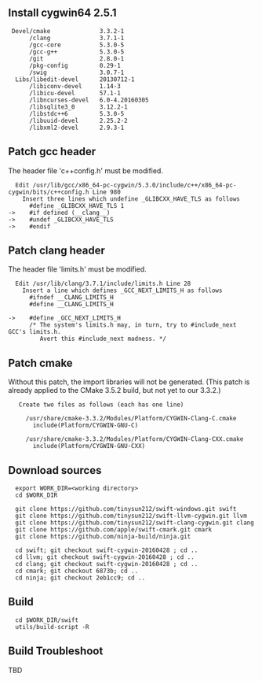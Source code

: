 
Install cygwin64 2.5.1
----------------------
```
 Devel/cmake              3.3.2-1
      /clang              3.7.1-1 
      /gcc-core           5.3.0-5
      /gcc-g++            5.3.0-5
      /git                2.8.0-1
      /pkg-config         0.29-1
      /swig               3.0.7-1
  Libs/libedit-devel      20130712-1
      /libiconv-devel     1.14-3
      /libicu-devel       57.1-1
      /libncurses-devel   6.0-4.20160305
      /libsqlite3_0       3.12.2-1
      /libstdc++6         5.3.0-5
      /libuuid-devel      2.25.2-2
      /libxml2-devel      2.9.3-1
```

Patch gcc header
----------------
  
  The header file 'c++config.h' must be modified.
```
  Edit /usr/lib/gcc/x86_64-pc-cygwin/5.3.0/include/c++/x86_64-pc-cygwin/bits/c++config.h Line 980
    Insert three lines which undefine _GLIBCXX_HAVE_TLS as follows
      #define _GLIBCXX_HAVE_TLS 1
->    #if defined (__clang__)
->    #undef _GLIBCXX_HAVE_TLS
->    #endif
``` 

Patch clang header
------------------

  The header file 'limits.h' must be modified.
```
  Edit /usr/lib/clang/3.7.1/include/limits.h Line 28
    Insert a line which defines _GCC_NEXT_LIMITS_H as follows
      #ifndef __CLANG_LIMITS_H
      #define __CLANG_LIMITS_H

->    #define _GCC_NEXT_LIMITS_H
      /* The system's limits.h may, in turn, try to #include_next GCC's limits.h.
         Avert this #include_next madness. */
```

Patch cmake
-----------

  Without this patch, the import libraries will not be generated.
  (This patch is already applied to the CMake 3.5.2 build, but not yet to our 3.3.2.)
```
   Create two files as follows (each has one line)
 
     /usr/share/cmake-3.3.2/Modules/Platform/CYGWIN-Clang-C.cmake
       include(Platform/CYGWIN-GNU-C)
 
     /usr/share/cmake-3.3.2/Modules/Platform/CYGWIN-Clang-CXX.cmake
       include(Platform/CYGWIN-GNU-CXX)
```

Download sources
----------------
```
  export WORK_DIR=<working directory>
  cd $WORK_DIR
  
  git clone https://github.com/tinysun212/swift-windows.git swift
  git clone https://github.com/tinysun212/swift-llvm-cygwin.git llvm
  git clone https://github.com/tinysun212/swift-clang-cygwin.git clang
  git clone https://github.com/apple/swift-cmark.git cmark
  git clone https://github.com/ninja-build/ninja.git

  cd swift; git checkout swift-cygwin-20160428 ; cd ..
  cd llvm; git checkout swift-cygwin-20160428 ; cd ..
  cd clang; git checkout swift-cygwin-20160428 ; cd ..
  cd cmark; git checkout 6873b; cd ..
  cd ninja; git checkout 2eb1cc9; cd ..
```

Build
-----
```
  cd $WORK_DIR/swift
  utils/build-script -R
```
  
Build Troubleshoot
------------------
  TBD
